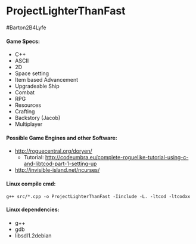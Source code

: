 # ProjectLighterThanFast

\#Barton2B4Lyfe

#### Game Specs:
  - C++
  - ASCII
  - 2D
  - Space setting
  - Item based Advancement
  - Upgradeable Ship
  - Combat
  - RPG
  - Resources
  - Crafting
  - Backstory (Jacob)
  - Multiplayer

#### Possible Game Engines and other Software:
- http://roguecentral.org/doryen/
  - Tutorial: http://codeumbra.eu/complete-roguelike-tutorial-using-c-and-libtcod-part-1-setting-up
- http://invisible-island.net/ncurses/

#### Linux compile cmd:
```
g++ src/*.cpp -o ProjectLighterThanFast -Iinclude -L. -ltcod -ltcodxx
```
#### Linux dependencies:
- g++
- gdb
- libsdl1.2debian
